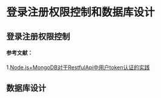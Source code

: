 # 登录注册权限控制和数据库设计

## 登录注册权限控制

#### 参考文献：
1.[Node.js+MongoDB对于RestfulApi中用户token认证的实践](https://cnodejs.org/topic/58c1477b06dbd608756d0bca)

## 数据库设计
